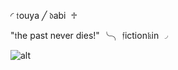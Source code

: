◜ 𝔱ouya  ╱   𝔡abi  ♱

"𝔱he past never dies!" ╰╮ 𝔣iction𝔨in ◞

![alt](https://i.gifer.com/origin/a4/a4fb1ab272da13569b081edaea1b2586_w200.gif)
<!---
touyaoi/touyaoi is a ✨ special ✨ repository because its `README.md` (this file) appears on your GitHub profile.
You can click the Preview link to take a look at your changes.
--->
